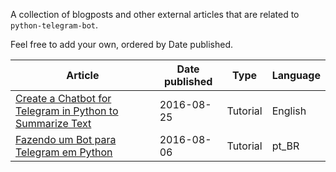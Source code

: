 A collection of blogposts and other external articles that are related to `python-telegram-bot`.

Feel free to add your own, ordered by Date published.

Article | Date published | Type | Language
------- | -------------- | ---- | --------
[Create a Chatbot for Telegram in Python to Summarize Text](http://blog.algorithmia.com/create-a-chatbot-telegram-python-summarize-text/) | 2016-08-25 | Tutorial | English
[Fazendo um Bot para Telegram em Python](https://juliarizza.wordpress.com/2016/08/06/fazendo-um-bot-para-telegram-em-python/) | 2016-08-06 | Tutorial | pt_BR
